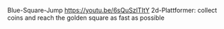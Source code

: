Blue-Square-Jump
https://youtu.be/6sQuSzlTItY
2d-Plattformer:
collect coins and reach the golden square as fast as possible
